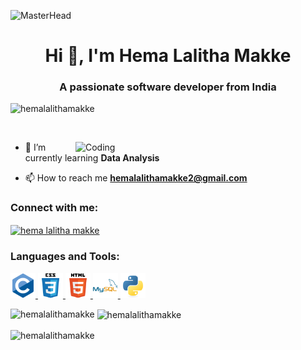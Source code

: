 ![MasterHead](https://anayacybertech.com/wp-content/uploads/2018/07/cstmswft-1170x341.jpg)
<h1 align="center">Hi 👋, I'm Hema Lalitha Makke</h1>
<h3 align="center">A passionate software developer from India</h3>

<p align="left"> <img src="https://komarev.com/ghpvc/?username=hemalalithamakke&label=Profile%20views&color=0e75b6&style=flat" alt="hemalalithamakke" /> </p>

<p align="left"> <a href="https://twitter.com/target="blank"><img src="https://img.shields.io/twitter/follow/?logo=twitter&style=for-the-badge" alt="" /></a> </p>
<img align="right" alt="Coding" width="400" src="https://mir-s3-cdn-cf.behance.net/projects/max_808/eacd43146184947.Y3JvcCwyOTE3LDIyODEsMCw0ODA4.png">

- 🌱 I’m currently learning **Data Analysis**

- 📫 How to reach me **hemalalithamakke2@gmail.com**

<h3 align="left">Connect with me:</h3>
<p align="left">
<a href="https://linkedin.com/in/hema lalitha makke" target="blank"><img align="center" src="https://raw.githubusercontent.com/rahuldkjain/github-profile-readme-generator/master/src/images/icons/Social/linked-in-alt.svg" alt="hema lalitha makke" height="30" width="40" /></a>
</p>

<h3 align="left">Languages and Tools:</h3>
<p align="left"> <a href="https://www.cprogramming.com/" target="_blank" rel="noreferrer"> <img src="https://raw.githubusercontent.com/devicons/devicon/master/icons/c/c-original.svg" alt="c" width="40" height="40"/> </a> <a href="https://www.w3schools.com/css/" target="_blank" rel="noreferrer"> <img src="https://raw.githubusercontent.com/devicons/devicon/master/icons/css3/css3-original-wordmark.svg" alt="css3" width="40" height="40"/> </a> <a href="https://www.w3.org/html/" target="_blank" rel="noreferrer"> <img src="https://raw.githubusercontent.com/devicons/devicon/master/icons/html5/html5-original-wordmark.svg" alt="html5" width="40" height="40"/> </a> <a href="https://www.mysql.com/" target="_blank" rel="noreferrer"> <img src="https://raw.githubusercontent.com/devicons/devicon/master/icons/mysql/mysql-original-wordmark.svg" alt="mysql" width="40" height="40"/> </a> <a href="https://www.python.org" target="_blank" rel="noreferrer"> <img src="https://raw.githubusercontent.com/devicons/devicon/master/icons/python/python-original.svg" alt="python" width="40" height="40"/> </a> </p>

<p><img align="left" src="https://github-readme-stats.vercel.app/api/top-langs?username=hemalalithamakke&show_icons=true&locale=en&layout=compact" alt="hemalalithamakke" /></p>

<p>&nbsp;<img align="center" src="https://github-readme-stats.vercel.app/api?username=hemalalithamakke&show_icons=true&locale=en" alt="hemalalithamakke" /></p>

<p><img align="center" src="https://github-readme-streak-stats.herokuapp.com/?user=hemalalithamakke&" alt="hemalalithamakke" /></p>
